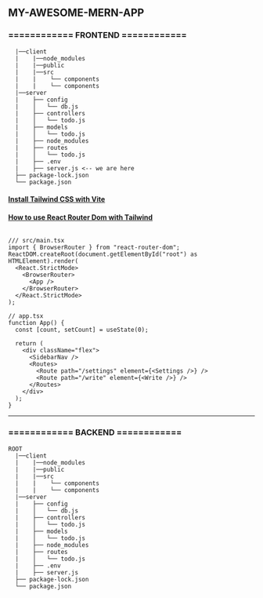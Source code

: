 ## MY-AWESOME-MERN-APP

### ============ FRONTEND ============

```ROOT
  |──client
  |    |──node_modules
  |    |──public
  |    |──src
  |    |    └── components
  |    |    └── components
  |──server
  |    ├── config
  |    │   └── db.js
  |    ├── controllers
  |    │   └── todo.js
  |    ├── models
  |    │   └── todo.js
  |    ├── node_modules
  |    ├── routes
  |    │   └── todo.js
  |    ├── .env
  |    ├── server.js <-- we are here
  ├── package-lock.json
  └── package.json
```

#### [Install Tailwind CSS with Vite](https://tailwindcss.com/docs/guides/vite)

#### [How to use React Router Dom with Tailwind](https://dev.to/code_queen/how-to-use-react-router-dom-with-tailwind-1f3m#main-content)

```npm install react-router-dom

```

```tsx
/// src/main.tsx
import { BrowserRouter } from "react-router-dom";
ReactDOM.createRoot(document.getElementById("root") as HTMLElement).render(
  <React.StrictMode>
    <BrowserRouter>
      <App />
    </BrowserRouter>
  </React.StrictMode>
);
```

```tsx
// app.tsx
function App() {
  const [count, setCount] = useState(0);

  return (
    <div className="flex">
      <SidebarNav />
      <Routes>
        <Route path="/settings" element={<Settings />} />
        <Route path="/write" element={<Write />} />
      </Routes>
    </div>
  );
}
```

<hr>

### ============ BACKEND ============

```
ROOT
  |──client
  |    |──node_modules
  |    |──public
  |    |──src
  |    |    └── components
  |    |    └── components
  |──server
  |    ├── config
  |    │   └── db.js
  |    ├── controllers
  |    │   └── todo.js
  |    ├── models
  |    │   └── todo.js
  |    ├── node_modules
  |    ├── routes
  |    │   └── todo.js
  |    ├── .env
  |    ├── server.js
  ├── package-lock.json
  └── package.json
```
